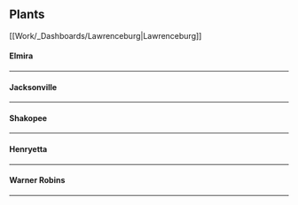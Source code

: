 ## Plants

[[Work/_Dashboards/Lawrenceburg|Lawrenceburg]]



#### Elmira
---

#### Jacksonville
---

#### Shakopee
---

#### Henryetta
---

#### Warner Robins
---




